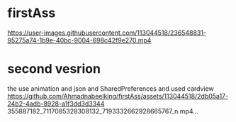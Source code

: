 # firstAss

https://user-images.githubusercontent.com/113044518/236548831-95275a74-1b9e-40bc-9004-698c42f9e270.mp4

# second vesrion 
the use animation and json and SharedPreferences and used cardview
https://github.com/Ahmadnabeelking/firstAss/assets/113044518/2db05a17-24b2-4adb-8928-a1f3dd3d3344
355887182_7117085328308132_7193332662928665767_n.mp4…
